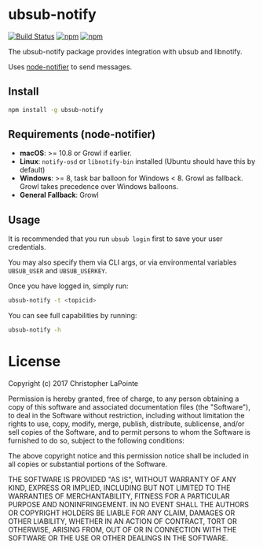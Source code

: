 # ubsub-notify

[![Build Status](https://travis-ci.org/ubsub/ubsub-notify.svg?branch=master)](https://travis-ci.org/ubsub/ubsub-notify)
[![npm](https://img.shields.io/npm/v/ubsub-notify.svg)](https://www.npmjs.com/package/ubsub-notify)
[![npm](https://img.shields.io/npm/l/ubsub-notify.svg)](https://www.npmjs.com/package/ubsub-notify)

The ubsub-notify package provides integration with ubsub and libnotify.

Uses [node-notifier](https://github.com/mikaelbr/node-notifier) to send messages.

## Install

```bash
npm install -g ubsub-notify
```

## Requirements (node-notifier)
- **macOS**: >= 10.8 or Growl if earlier.
- **Linux**: `notify-osd` or `libnotify-bin` installed (Ubuntu should have this by default)
- **Windows**: >= 8, task bar balloon for Windows < 8. Growl as fallback. Growl takes precedence over Windows balloons.
- **General Fallback**: Growl

## Usage

It is recommended that you run `ubsub login` first to save your user credentials.

You may also specify them via CLI args, or via environmental variables `UBSUB_USER` and `UBSUB_USERKEY`.

Once you have logged in, simply run:

```bash
ubsub-notify -t <topicid>
```

You can see full capabilities by running:

```bash
ubsub-notify -h
```

# License

Copyright (c) 2017 Christopher LaPointe

Permission is hereby granted, free of charge, to any person obtaining a copy
of this software and associated documentation files (the "Software"), to deal
in the Software without restriction, including without limitation the rights
to use, copy, modify, merge, publish, distribute, sublicense, and/or sell
copies of the Software, and to permit persons to whom the Software is
furnished to do so, subject to the following conditions:

The above copyright notice and this permission notice shall be included in all
copies or substantial portions of the Software.

THE SOFTWARE IS PROVIDED "AS IS", WITHOUT WARRANTY OF ANY KIND, EXPRESS OR
IMPLIED, INCLUDING BUT NOT LIMITED TO THE WARRANTIES OF MERCHANTABILITY,
FITNESS FOR A PARTICULAR PURPOSE AND NONINFRINGEMENT. IN NO EVENT SHALL THE
AUTHORS OR COPYRIGHT HOLDERS BE LIABLE FOR ANY CLAIM, DAMAGES OR OTHER
LIABILITY, WHETHER IN AN ACTION OF CONTRACT, TORT OR OTHERWISE, ARISING FROM,
OUT OF OR IN CONNECTION WITH THE SOFTWARE OR THE USE OR OTHER DEALINGS IN THE
SOFTWARE.
